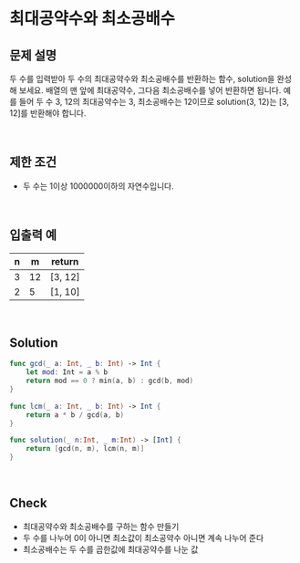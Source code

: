 # 최대공약수와 최소공배수

## 문제 설명 
두 수를 입력받아 두 수의 최대공약수와 최소공배수를 반환하는 함수, solution을 완성해 보세요. 배열의 맨 앞에 최대공약수, 그다음 최소공배수를 넣어 반환하면 됩니다. 예를 들어 두 수 3, 12의 최대공약수는 3, 최소공배수는 12이므로 solution(3, 12)는 [3, 12]를 반환해야 합니다.

<br/>

## 제한 조건
- 두 수는 1이상 1000000이하의 자연수입니다.

<br/>

## 입출력 예
| n | m | return |
|------|---|---|
|3|12|[3, 12]|
|2|5|[1, 10]|



<br/>

## Solution

```swift
func gcd(_ a: Int, _ b: Int) -> Int {
    let mod: Int = a % b
    return mod == 0 ? min(a, b) : gcd(b, mod)
}
 
func lcm(_ a: Int, _ b: Int) -> Int {
    return a * b / gcd(a, b)
}
 
func solution(_ n:Int, _ m:Int) -> [Int] {
    return [gcd(n, m), lcm(n, m)]
}
```


<br/>

## Check
- 최대공약수와 최소공배수를 구하는 함수 만들기
-  두 수를 나누어 0이 아니면 최소값이 최소공약수 아니면 계속 나누어 준다
-  최소공배수는 두 수를 곱한값에 최대공약수를 나눈 값
